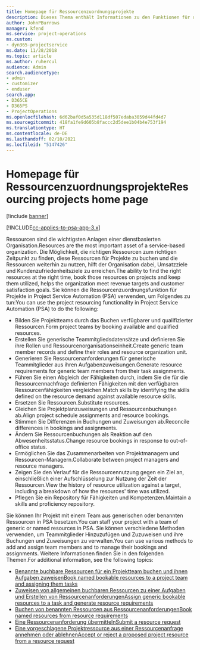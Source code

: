 ```yaml
---
title: Homepage für Ressourcenzuordnungsprojekte
description: Dieses Thema enthält Informationen zu den Funktionen für das Ressourcenmanagement in Project Service Automation (PSA) für Dynamics 365.
author: JohnPBurrows
manager: kfend
ms.service: project-operations
ms.custom:
- dyn365-projectservice
ms.date: 11/28/2018
ms.topic: article
ms.author: ruhercul
audience: Admin
search.audienceType:
- admin
- customizer
- enduser
search.app:
- D365CE
- D365PS
- ProjectOperations
ms.openlocfilehash: 6d62baf0d5a535d118df507edaba3059d44fd4d7
ms.sourcegitcommit: 418fa1fe9d605b8faccc2d5dee1b04b4e753f194
ms.translationtype: HT
ms.contentlocale: de-DE
ms.lasthandoff: 02/10/2021
ms.locfileid: "5147426"
---
```

# <a name="resourcing-projects-home-page"></a><span data-ttu-id="5b2f8-103">Homepage für Ressourcenzuordnungsprojekte</span><span class="sxs-lookup"><span data-stu-id="5b2f8-103">Resourcing projects home page</span></span>

[!include [banner](../includes/psa-now-project-operations.md)]

[!INCLUDE[cc-applies-to-psa-app-3.x](../includes/cc-applies-to-psa-app-3x.md)]

<span data-ttu-id="5b2f8-104">Ressourcen sind die wichtigsten Anlagen einer dienstbasierten Organisation.</span><span class="sxs-lookup"><span data-stu-id="5b2f8-104">Resources are the most important asset of a service-based organization.</span></span> <span data-ttu-id="5b2f8-105">Die Möglichkeit, die richtigen Ressourcen zum richtigen Zeitpunkt zu finden, diese Ressourcen für Projekte zu buchen und die Ressourcen weiterhin zu nutzen, hilft der Organisation dabei, Umsatzziele und Kundenzufriedenheitsziele zu erreichen.</span><span class="sxs-lookup"><span data-stu-id="5b2f8-105">The ability to find the right resources at the right time, book those resources on projects and keep them utilized, helps the organization meet revenue targets and customer satisfaction goals.</span></span> <span data-ttu-id="5b2f8-106">Sie können die Ressourcenzuordnungsfunktion für Projekte in Project Service Automation (PSA) verwenden, um Folgendes zu tun:</span><span class="sxs-lookup"><span data-stu-id="5b2f8-106">You can use the project resourcing functionality in Project Service Automation (PSA) to do the following:</span></span>

- <span data-ttu-id="5b2f8-107">Bilden Sie Projektteams durch das Buchen verfügbarer und qualifizierter Ressourcen.</span><span class="sxs-lookup"><span data-stu-id="5b2f8-107">Form project teams by booking available and qualified resources.</span></span>
- <span data-ttu-id="5b2f8-108">Erstellen Sie generische Teammitgliedsdatensätze und definieren Sie ihre Rollen und Ressourcenorganisationseinheit.</span><span class="sxs-lookup"><span data-stu-id="5b2f8-108">Create generic team member records and define their roles and resource organization unit.</span></span>
- <span data-ttu-id="5b2f8-109">Generieren Sie Ressourcenanforderungen für generische Teammitglieder aus ihren Aufgabenzuweisungen.</span><span class="sxs-lookup"><span data-stu-id="5b2f8-109">Generate resource requirements for generic team members from their task assignments.</span></span>
- <span data-ttu-id="5b2f8-110">Führen Sie einen Abgleich der Fähigkeiten durch, indem Sie die für die Ressourcennachfrage definierten Fähigkeiten mit den verfügbaren Ressourcenfähigkeiten vergleichen.</span><span class="sxs-lookup"><span data-stu-id="5b2f8-110">Match skills by identifying the skills defined on the resource demand against available resource skills.</span></span>
- <span data-ttu-id="5b2f8-111">Ersetzen Sie Ressourcen.</span><span class="sxs-lookup"><span data-stu-id="5b2f8-111">Substitute resources.</span></span>
- <span data-ttu-id="5b2f8-112">Gleichen Sie Projektplanzuweisungen und Ressourcenbuchungen ab.</span><span class="sxs-lookup"><span data-stu-id="5b2f8-112">Align project schedule assignments and resource bookings.</span></span>
- <span data-ttu-id="5b2f8-113">Stimmen Sie Differenzen in Buchungen und Zuweisungen ab.</span><span class="sxs-lookup"><span data-stu-id="5b2f8-113">Reconcile differences in bookings and assignments.</span></span>
- <span data-ttu-id="5b2f8-114">Ändern Sie Ressourcenbuchungen als Reaktion auf den Abwesenheitsstatus.</span><span class="sxs-lookup"><span data-stu-id="5b2f8-114">Change resource bookings in response to out-of-office status.</span></span>
- <span data-ttu-id="5b2f8-115">Ermöglichen Sie das Zusammenarbeiten von Projektmanagern und Ressourcen-Managern.</span><span class="sxs-lookup"><span data-stu-id="5b2f8-115">Collaborate between project managers and resource managers.</span></span>
- <span data-ttu-id="5b2f8-116">Zeigen Sie den Verlauf für die Ressourcennutzung gegen ein Ziel an, einschließlich einer Aufschlüsselung zur Nutzung der Zeit der Ressourcen.</span><span class="sxs-lookup"><span data-stu-id="5b2f8-116">View the history of resource utilization against a target, including a breakdown of how the resources' time was utilized.</span></span>
- <span data-ttu-id="5b2f8-117">Pflegen Sie ein Repository für Fähigkeiten und Kompetenzen.</span><span class="sxs-lookup"><span data-stu-id="5b2f8-117">Maintain a skills and proficiency repository.</span></span>


<span data-ttu-id="5b2f8-118">Sie können Ihr Projekt mit einem Team aus generischen oder benannten Ressourcen in PSA besetzen.</span><span class="sxs-lookup"><span data-stu-id="5b2f8-118">You can staff your project with a team of generic or named resources in PSA.</span></span> <span data-ttu-id="5b2f8-119">Sie können verschiedene Methoden verwenden, um Teammitglieder Hinzuzufügen und Zuzuweisen und ihre Buchungen und Zuweisungen zu verwalten.</span><span class="sxs-lookup"><span data-stu-id="5b2f8-119">You can use various methods to add and assign team members and to manage their bookings and assignments.</span></span> <span data-ttu-id="5b2f8-120">Weitere Informationen finden Sie in den folgenden Themen.</span><span class="sxs-lookup"><span data-stu-id="5b2f8-120">For additional information, see the following topics:</span></span>

- [<span data-ttu-id="5b2f8-121">Benannte buchbare Ressourcen für ein Projektteam buchen und ihnen Aufgaben zuweisen</span><span class="sxs-lookup"><span data-stu-id="5b2f8-121">Book named bookable resources to a project team and assigning them tasks</span></span>](assign-named-bookable-resource.md)
- [<span data-ttu-id="5b2f8-122">Zuweisen von allgemeinen buchbaren Ressourcen zu einer Aufgaben und Erstellen von Ressourcenanforderungen</span><span class="sxs-lookup"><span data-stu-id="5b2f8-122">Assign generic bookable resources to a task and generate resource requirements</span></span>](assign-generic-bookable-resource.md)
- [<span data-ttu-id="5b2f8-123">Buchen von benannten Ressourcen aus Ressourcenanforderungen</span><span class="sxs-lookup"><span data-stu-id="5b2f8-123">Book named resources from resource requirements</span></span>](book-named-resource.md)
- [<span data-ttu-id="5b2f8-124">Eine Ressourcenanforderung übermitteln</span><span class="sxs-lookup"><span data-stu-id="5b2f8-124">Submit a resource request</span></span>](submit-resource-request.md)
- [<span data-ttu-id="5b2f8-125">Eine vorgeschlagene Projektressource aus einer Ressourcenanfrage annehmen oder ablehnen</span><span class="sxs-lookup"><span data-stu-id="5b2f8-125">Accept or reject a proposed project resource from a resource request</span></span>](accept-reject-proposed-resource.md)
